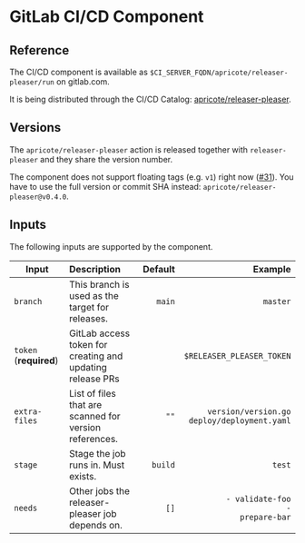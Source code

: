 # GitLab CI/CD Component

## Reference

The CI/CD component is available as `$CI_SERVER_FQDN/apricote/releaser-pleaser/run` on gitlab.com.

It is being distributed through the CI/CD Catalog: [apricote/releaser-pleaser](https://gitlab.com/explore/catalog/apricote/releaser-pleaser).

## Versions

The `apricote/releaser-pleaser` action is released together with `releaser-pleaser` and they share the version number.

The component does not support floating tags (e.g.
`v1`) right now ([#31](https://github.com/apricote/releaser-pleaser/issues/31)). You have to use the full version or commit SHA instead:
`apricote/releaser-pleaser@v0.4.0`.

## Inputs

The following inputs are supported by the component.

| Input                  | Description                                               | Default |                                                              Example |
| ---------------------- | :-------------------------------------------------------- | ------: | -------------------------------------------------------------------: |
| `branch`               | This branch is used as the target for releases.           |  `main` |                                                             `master` |
| `token` (**required**) | GitLab access token for creating and updating release PRs |         |                                            `$RELEASER_PLEASER_TOKEN` |
| `extra-files`          | List of files that are scanned for version references.    |    `""` | <pre><code>version/version.go<br>deploy/deployment.yaml</code></pre> |
| `stage`                | Stage the job runs in. Must exists.                       | `build` |                                                               `test` |
| `needs`                | Other jobs the releaser-pleaser job depends on.           |    `[]` |              <pre><code>- validate-foo<br>- prepare-bar</code></pre> |
